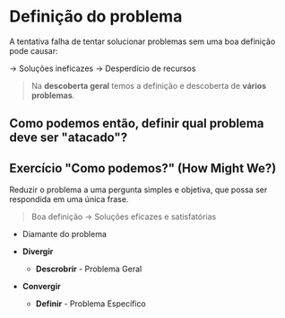 # Definição do problema

A tentativa falha de tentar solucionar problemas sem uma boa definição pode causar:

-> Soluções ineficazes
-> Desperdício de recursos

> Na **descoberta geral** temos a definição e descoberta de **vários problemas**.

## **Como podemos então, definir qual problema deve ser "atacado"?**

## Exercício "Como podemos?" (How Might We?)

Reduzir o problema a uma pergunta simples e objetiva, que possa ser respondida em uma única frase.

> Boa definição -> Soluções eficazes e satisfatórias

- Diamante do problema

- **Divergir**
  - **Descrobrir** - Problema Geral
- **Convergir**
  - **Definir** - Problema Específico
